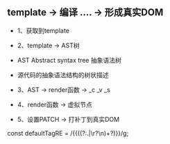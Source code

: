 ## template -> 编译 .... -> 形成真实DOM

- 1、获取到template
- 2、template -> AST树

-    AST Abstract syntax tree  抽象语法树
-    源代码的抽象语法结构的树状描述

- 3、AST -> render函数 ->  _c   _v _s
- 4、render函数 -> 虚拟节点
- 5、设置PATCH -> 打补丁到真实DOM

const defaultTagRE = /\{\{((?:.|\r?\n)+?)\}\}/g;